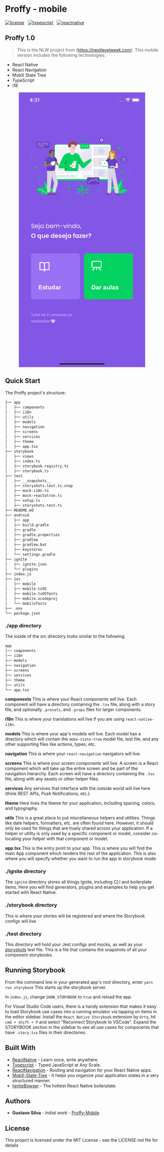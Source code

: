 # Proffy - mobile

[![license](https://img.shields.io/github/license/ajaymache/travis-ci-with-github.svg)](https://opensource.org/licenses/MIT)&nbsp;&nbsp;
[![typescript](https://img.shields.io/badge/-TypeScript-%23007ACC?style=flat-square&logo=TYPESCRIPT)](https://www.typescriptlang.org/)&nbsp;&nbsp;
[![reactnative](https://img.shields.io/badge/Mobile-React%20Native-%235849BE?style=flat-square&logo=REACT)](https://reactnative.dev/)&nbsp;&nbsp;

## Proffy 1.0

> This is the NLW project from (https://nextlevelweek.com). This mobile version includes the following technologies:

- React Native
- React Navigation
- MobX State Tree
- TypeScript
- i18

<p align="center" >
    <img src="docs/home-screen.png" alt="Homescreen" width="414px">
</p>



## Quick Start

The Proffy project's structure:

```
├── app
│   ├── components
│   ├── i18n
│   ├── utils
│   ├── models
│   ├── navigation
│   ├── screens
│   ├── services
│   ├── theme
│   ├── app.tsx
├── storybook
│   ├── views
│   ├── index.ts
│   ├── storybook-registry.ts
│   ├── storybook.ts
├── test
│   ├── __snapshots__
│   ├── storyshots.test.ts.snap
│   ├── mock-i18n.ts
│   ├── mock-reactotron.ts
│   ├── setup.ts
│   ├── storyshots.test.ts
├── README.md
├── android
│   ├── app
│   ├── build.gradle
│   ├── gradle
│   ├── gradle.properties
│   ├── gradlew
│   ├── gradlew.bat
│   ├── keystores
│   └── settings.gradle
├── ignite
│   ├── ignite.json
│   └── plugins
├── index.js
├── ios
│   ├── mobile
│   ├── mobile-tvOS
│   ├── mobile-tvOSTests
│   ├── mobile.xcodeproj
│   └── mobileTests
├── .env
└── package.json

```

### ./app directory

The inside of the src directory looks similar to the following:

```
app
│── components
│── i18n
├── models
├── navigation
├── screens
├── services
├── theme
├── utils
└── app.tsx
```

**components**
This is where your React components will live. Each component will have a directory containing the `.tsx` file, along with a story file, and optionally `.presets`, and `.props` files for larger components.

**i18n**
This is where your translations will live if you are using `react-native-i18n`.

**models**
This is where your app's models will live. Each model has a directory which will contain the `mobx-state-tree` model file, test file, and any other supporting files like actions, types, etc.

**navigation**
This is where your `react-navigation` navigators will live.

**screens**
This is where your screen components will live. A screen is a React component which will take up the entire screen and be part of the navigation hierarchy. Each screen will have a directory containing the `.tsx` file, along with any assets or other helper files.

**services**
Any services that interface with the outside world will live here (think REST APIs, Push Notifications, etc.).

**theme**
Here lives the theme for your application, including spacing, colors, and typography.

**utils**
This is a great place to put miscellaneous helpers and utilities. Things like date helpers, formatters, etc. are often found here. However, it should only be used for things that are truely shared across your application. If a helper or utility is only used by a specific component or model, consider co-locating your helper with that component or model.

**app.tsx** This is the entry point to your app. This is where you will find the main App component which renders the rest of the application. This is also where you will specify whether you want to run the app in storybook mode.

### ./ignite directory

The `ignite` directory stores all things Ignite, including CLI and boilerplate items. Here you will find generators, plugins and examples to help you get started with React Native.

### ./storybook directory

This is where your stories will be registered and where the Storybook configs will live

### ./test directory

This directory will hold your Jest configs and mocks, as well as your [storyshots](https://github.com/storybooks/storybook/tree/master/addons/storyshots) test file. This is a file that contains the snapshots of all your component storybooks.

## Running Storybook

From the command line in your generated app's root directory, enter `yarn run storybook`
This starts up the storybook server.

In `index.js`, change `SHOW_STORYBOOK` to `true` and reload the app.

For Visual Studio Code users, there is a handy extension that makes it easy to load Storybook use cases into a running emulator via tapping on items in the editor sidebar. Install the `React Native Storybook` extension by `Orta`, hit `cmd + shift + P` and select "Reconnect Storybook to VSCode". Expand the STORYBOOK section in the sidebar to see all use cases for components that have `.story.tsx` files in their directories.

## Built With

* [ReactNative](https://reactnative.dev/) - Learn once, write anywhere.
* [Typescript](https://www.typescriptlang.org/) - Typed JavaScript at Any Scale.
* [ReactNavigation](https://reactnavigation.org/) - Routing and navigation for your React Native apps.
* [MobX-State-Tree](https://mobx-state-tree.js.org/) - It helps you organize your application states in a very structured manner.
* [IgniteBowser](https://github.com/infinitered/ignite-bowser) - The hottest React Native boilerplate.

## Authors

* **Gustavo Silva** - *Initial work* - [Proffy-Mobile](https://github.com/gusilva/proffy-mobile)

## License

This project is licensed under the MIT License - see the LICENSE.md file for details
